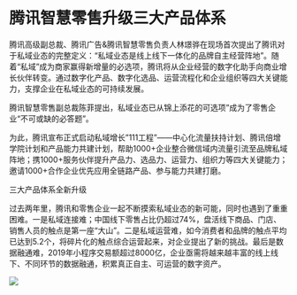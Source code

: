  # 腾讯智慧零售升级三大产品体系

 腾讯高级副总裁、腾讯广告&腾讯智慧零售负责人林璟骅在现场首次提出了腾讯对于私域业态的完整定义：“私域业态是线上线下一体化的品牌自主经营阵地”。随着“私域”成为商家赢得新增量的必选项，腾讯将从企业经营的数字化助手向商业增长伙伴转变。通过数字化产品、数字化选品、运营流程化和企业组织等四大关键能力，支撑企业在私域业态的可持续发展。


 腾讯智慧零售副总裁陈菲提出，私域业态已从锦上添花的可选项”成为了零售企业“不可或缺的必答题”。

为此，腾讯宣布正式启动私域增长”111工程”——中心化流量扶持计划、腾讯倍增学院计划和产品能力共建计划，帮助1000+企业整合微信域内流量引流至品牌私域阵地；携1000+服务伙伴提升产品力、选品力、运营力、组织力等四大关键能力；邀请1000+合作企业优先应用全链路产品、参与能力共建打磨。

三大产品体系全新升级

过去两年里，腾讯和零售企业一起不断摸索私域业态的新可能，同时也遇到了重重困难。一是私域连接难；中国线下零售占比仍超过74%，盘活线下商品、门店、销售人员的触点是第一座“大山”。二是私域运营难，如今消费者和品牌的触点平均已达到5.2个，将碎片化的触点综合运营起来，对企业提出了新的挑战。最后是数据融通难，2019年小程序交易额超过8000亿，企业亟需将越来越丰富的线上线下、不同环节的数据融通，积累真正自主、可运营的数字资产。

![](https://tva1.sinaimg.cn/large/007S8ZIlly1giz7ayzipzj30iq0cik76.jpg)